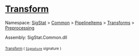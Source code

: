 # [Transform](./RelativeScale-100663787.md)

Namespace: [SigStat]() > [Common](./../../../../README.md) > [PipelineItems]() > [Transforms]() > [Preprocessing](./../README.md)

Assembly: SigStat.Common.dll

<sub>[Transform](./RelativeScale-100663787.md) ( [`Signature`](./../../../../Signature.md) signature )</sub>&nbsp;&nbsp;&nbsp;&nbsp;&nbsp;&nbsp;&nbsp;&nbsp;&nbsp;<sub></sub>
